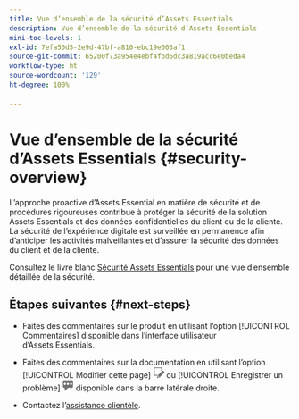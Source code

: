 ```yaml
---
title: Vue d’ensemble de la sécurité d’Assets Essentials
description: Vue d’ensemble de la sécurité d’Assets Essentials
mini-toc-levels: 1
exl-id: 7efa50d5-2e9d-47bf-a810-ebc19e003af1
source-git-commit: 65200f73a954e4ebf4fbd6dc3a819acc6e0beda4
workflow-type: ht
source-wordcount: '129'
ht-degree: 100%

---
```


# Vue d’ensemble de la sécurité d’Assets Essentials {#security-overview}

L’approche proactive d’Assets Essential en matière de sécurité et de procédures rigoureuses contribue à protéger la sécurité de la solution Assets Essentials et des données confidentielles du client ou de la cliente. La sécurité de l’expérience digitale est surveillée en permanence afin d’anticiper les activités malveillantes et d’assurer la sécurité des données du client et de la cliente.

Consultez le livre blanc [Sécurité Assets Essentials](https://www.adobe.com/content/dam/cc/en/trust-center/ungated/whitepapers/experience-cloud/adobe-experience-manager-assets-essentials-security-overview.pdf) pour une vue d’ensemble détaillée de la sécurité.

## Étapes suivantes {#next-steps}

* Faites des commentaires sur le produit en utilisant l’option [!UICONTROL Commentaires] disponible dans l’interface utilisateur d’Assets Essentials.

* Faites des commentaires sur la documentation en utilisant l’option [!UICONTROL Modifier cette page] ![modifier la page](assets/do-not-localize/edit-page.png) ou [!UICONTROL Enregistrer un problème] ![créer un problème GitHub](assets/do-not-localize/github-issue.png) disponible dans la barre latérale droite.

* Contactez l’[assistance clientèle](https://experienceleague.adobe.com/?support-solution=General&amp;lang=fr#support).
